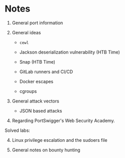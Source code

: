 # Notes

1. General port information

2. General ideas

	- `cewl`

	- Jackson deserialization vulnerability (HTB Time)
    
	- Snap (HTB Time)
	
	- GitLab runners and CI/CD

	- Docker escapes

	- cgroups

3. General attack vectors
    
	- JSON based attacks

3. Regarding PortSwigger's Web Security Academy.

Solved labs:

4. Linux privilege escalation and the sudoers file

5. General notes on bounty hunting
